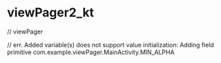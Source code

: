 # viewPager2_kt

// viewPager

// err. Added variable(s) does not support value initialization: Adding field primitive com.example.viewPager.MainActivity.MIN_ALPHA